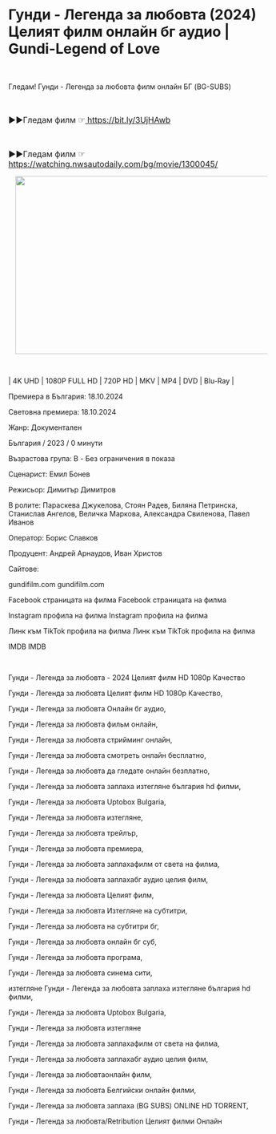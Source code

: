 <h1 style="text-align: left;">Гунди - Легенда за любовта (2024) Целият филм онлайн бг аудио | Gundi-Legend of Love</h1><p><br /></p><p>Гледам! Гунди - Легенда за любовта филм онлайн БГ (BG-SUBS)</p><p><span style="font-size: medium;"><br /></span></p><p><span style="font-size: medium;">▶️▶️Гледам филм ☞<a href=" https://bit.ly/3UjHAwb"> https://bit.ly/3UjHAwb</a></span></p><p><span style="font-size: medium;"><br /></span></p><p><span style="font-size: medium;">▶️▶️Гледам филм ☞ <a href="https://watching.nwsautodaily.com/bg/movie/1300045/">https://watching.nwsautodaily.com/bg/movie/1300045/</a></span></p><div class="separator" style="clear: both; text-align: center;"><a href="https://bit.ly/3UjHAwb" imageanchor="1" style="margin-left: 1em; margin-right: 1em;"><img border="0" data-original-height="675" data-original-width="1200" height="355" src="https://blogger.googleusercontent.com/img/b/R29vZ2xl/AVvXsEhGl9MRJJuQYYI_UffayU3Rjz2nBM2WIUtuaLnoJpDWy2WjzFaGsKlH0DlVC7xit13mwtIU-ztVqX9os8UudpsZqPsPi9silk53OBpS-xb1gQoqS5eiYCdqhqMhElnQoCMWft1Xj1fc1AiWCCSBZ4BV2wkj3cwMMlygA2usJFV7hJ1slUKVkYOwBevyFG4/w624-h355/watch%20full%20movie%202024.gif" width="624" /></a></div><p><br /></p><p>| 4K UHD | 1080P FULL HD | 720P HD | MKV | MP4 | DVD | Blu-Ray |</p><p>Премиера в България: 18.10.2024</p><p>Световна премиера: 18.10.2024</p><p>Жанр: Документален</p><p>България / 2023 / 0 минути</p><p>Възрастова група: B - Без ограничения в показа</p><p>Сценарист: Емил Бонев</p><p>Режисьор: Димитър Димитров</p><p>В ролите: Параскева Джукелова, Стоян Радев, Биляна Петринска, Станислав Ангелов, Величка Маркова, Александра Свиленова, Павел Иванов</p><p>Оператор: Борис Славков</p><p>Продуцент: Андрей Арнаудов, Иван Христов</p><p>Сайтове:</p><p>gundifilm.com gundifilm.com</p><p>Facebook страницата на филма Facebook страницата на филма</p><p>Instagram профила на филма Instagram профила на филма</p><p>Линк към TikTok профила на филма Линк към TikTok профила на филма</p><p>IMDB IMDB</p><p><br /></p><p>Гунди - Легенда за любовта - 2024 Целият филм HD 1080p Качество</p><p>Гунди - Легенда за любовта Целият филм HD 1080p Качество,</p><p>Гунди - Легенда за любовта Онлайн бг аудио,</p><p>Гунди - Легенда за любовта фильм онлайн,</p><p>Гунди - Легенда за любовта стрийминг онлайн,</p><p>Гунди - Легенда за любовта смотреть онлайн бесплатно,</p><p>Гунди - Легенда за любовта да гледате онлайн безплатно,</p><p>Гунди - Легенда за любовта заплаха изтегляне българия hd филми,</p><p>Гунди - Легенда за любовта Uptobox Bulgaria,</p><p>Гунди - Легенда за любовта изтегляне,</p><p>Гунди - Легенда за любовта трейлър,</p><p>Гунди - Легенда за любовта премиера,</p><p>Гунди - Легенда за любовта заплахафилм от света на филма,</p><p>Гунди - Легенда за любовта заплахабг аудио целия филм,</p><p>Гунди - Легенда за любовта Целият филм,</p><p>Гунди - Легенда за любовта Изтегляне на субтитри,</p><p>Гунди - Легенда за любовта на субтитри бг,</p><p>Гунди - Легенда за любовта онлайн бг суб,</p><p>Гунди - Легенда за любовта програма,</p><p>Гунди - Легенда за любовта синема сити,</p><p>изтегляне Гунди - Легенда за любовта заплаха изтегляне българия hd филми,</p><p>Гунди - Легенда за любовта Uptobox Bulgaria,</p><p>Гунди - Легенда за любовта изтегляне</p><p>Гунди - Легенда за любовта заплахафилм от света на филма,</p><p>Гунди - Легенда за любовта заплахабг аудио целия филм,</p><p>Гунди - Легенда за любовтаонлайн филм,</p><p>Гунди - Легенда за любовта Белгийски онлайн филми,</p><p>Гунди - Легенда за любовта заплаха (BG SUBS) ONLINE HD TORRENT,</p><p>Гунди - Легенда за любовта/Retribution Целият филми Онлайн</p>

